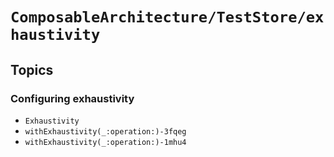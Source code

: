 # ``ComposableArchitecture/TestStore/exhaustivity``

## Topics

### Configuring exhaustivity

- ``Exhaustivity``
- ``withExhaustivity(_:operation:)-3fqeg``
- ``withExhaustivity(_:operation:)-1mhu4``
